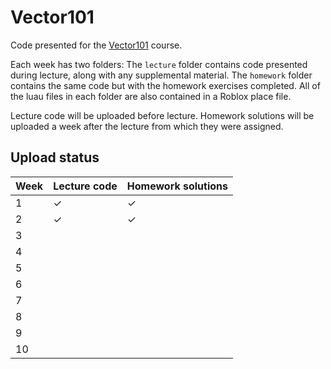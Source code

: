# Vector101
Code presented for the [Vector101](https://rbxmath.org/vector101) course.

Each week has two folders: The `lecture` folder contains code presented during lecture, along with any supplemental material. The `homework` folder contains the same code but with the homework exercises completed. All of the luau files in each folder are also contained in a Roblox place file.

Lecture code will be uploaded before lecture. Homework solutions will be uploaded a week after the lecture from which they were assigned.

## Upload status
| Week | Lecture code | Homework solutions |
| --- | --- | --- |
| 1 | ✓ | ✓ |
| 2 | ✓ | ✓ |
| 3 | | |
| 4 | | |
| 5 | | |
| 6 | | |
| 7 | | |
| 8 | | |
| 9 | | |
| 10 | | |
